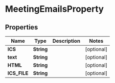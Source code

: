 
# MeetingEmailsProperty

## Properties
Name | Type | Description | Notes
------------ | ------------- | ------------- | -------------
**ICS** | **String** |  |  [optional]
**text** | **String** |  |  [optional]
**HTML** | **String** |  |  [optional]
**ICS_FILE** | **String** |  |  [optional]




